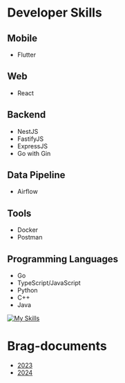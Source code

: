 # Developer Skills

## Mobile
- Flutter

## Web
- React

## Backend
- NestJS
- FastifyJS
- ExpressJS
- Go with Gin

## Data Pipeline
- Airflow

## Tools
- Docker
- Postman

## Programming Languages
- Go
- TypeScript/JavaScript
- Python
- C++
- Java


[![My Skills](https://skillicons.dev/icons?i=flutter,react,nest,docker,go,py,vscode,vite,vim,ts,js,sentry,stackoverflow,postgres,git,gcp,cpp,arduino,java&theme=light)](https://skillicons.dev)

# Brag-documents
- [2023](https://github.com/Mrkonxyz/brag-documents/blob/main/2023.md)
- [2024](https://github.com/Mrkonxyz/brag-documents/blob/main/2024.md)
